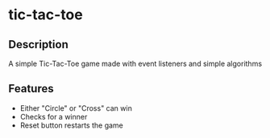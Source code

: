 # tic-tac-toe

## Description

A simple Tic-Tac-Toe game made with event listeners and simple algorithms 

## Features

- Either "Circle" or "Cross" can win
- Checks for a winner
- Reset button restarts the game